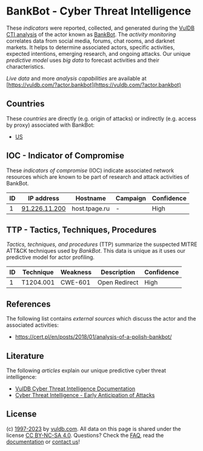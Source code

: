 # BankBot - Cyber Threat Intelligence

These _indicators_ were reported, collected, and generated during the [VulDB CTI analysis](https://vuldb.com/?kb.cti) of the actor known as [BankBot](https://vuldb.com/?actor.bankbot). The _activity monitoring_ correlates data from social media, forums, chat rooms, and darknet markets. It helps to determine associated actors, specific activities, expected intentions, emerging research, and ongoing attacks. Our unique _predictive model_ uses _big data_ to forecast activities and their characteristics.

_Live data_ and more _analysis capabilities_ are available at [https://vuldb.com/?actor.bankbot](https://vuldb.com/?actor.bankbot)

## Countries

These _countries_ are directly (e.g. origin of attacks) or indirectly (e.g. access by proxy) associated with BankBot:

* [US](https://vuldb.com/?country.us)

## IOC - Indicator of Compromise

These _indicators of compromise_ (IOC) indicate associated network resources which are known to be part of research and attack activities of BankBot.

ID | IP address | Hostname | Campaign | Confidence
-- | ---------- | -------- | -------- | ----------
1 | [91.226.11.200](https://vuldb.com/?ip.91.226.11.200) | host.tpage.ru | - | High

## TTP - Tactics, Techniques, Procedures

_Tactics, techniques, and procedures_ (TTP) summarize the suspected MITRE ATT&CK techniques used by _BankBot_. This data is unique as it uses our predictive model for actor profiling.

ID | Technique | Weakness | Description | Confidence
-- | --------- | -------- | ----------- | ----------
1 | T1204.001 | CWE-601 | Open Redirect | High

## References

The following list contains _external sources_ which discuss the actor and the associated activities:

* https://cert.pl/en/posts/2018/01/analysis-of-a-polish-bankbot/

## Literature

The following _articles_ explain our unique predictive cyber threat intelligence:

* [VulDB Cyber Threat Intelligence Documentation](https://vuldb.com/?kb.cti)
* [Cyber Threat Intelligence - Early Anticipation of Attacks](https://www.scip.ch/en/?labs.20201022)

## License

(c) [1997-2023](https://vuldb.com/?kb.changelog) by [vuldb.com](https://vuldb.com/?kb.about). All data on this page is shared under the license [CC BY-NC-SA 4.0](https://creativecommons.org/licenses/by-nc-sa/4.0/). Questions? Check the [FAQ](https://vuldb.com/?kb.faq), read the [documentation](https://vuldb.com/?kb) or [contact us](https://vuldb.com/?contact)!
